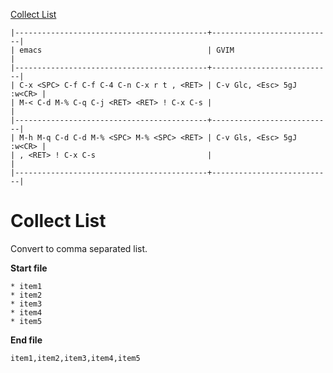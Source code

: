[to solve]:https://www.vimgolf.com/challenges/559c30948ef59c0eb7000002

[Collect List][to solve]

```
|-------------------------------------------+---------------------------|
| emacs                                     | GVIM                      |
|-------------------------------------------+---------------------------|
| C-x <SPC> C-f C-f C-4 C-n C-x r t , <RET> | C-v Glc, <Esc> 5gJ :w<CR> |
| M-< C-d M-% C-q C-j <RET> <RET> ! C-x C-s |                           |
|-------------------------------------------+---------------------------|
| M-h M-q C-d C-d M-% <SPC> M-% <SPC> <RET> | C-v Gls, <Esc> 5gJ :w<CR> |
| , <RET> ! C-x C-s                         |                           |
|-------------------------------------------+---------------------------|
```

# Collect List

Convert to comma separated list.

**Start file**

```
* item1
* item2
* item3
* item4
* item5
```

**End file**

```
item1,item2,item3,item4,item5
```
